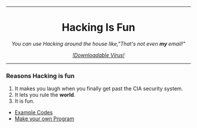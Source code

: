 
<html>
  <head>
    <meta charset="utf-8">
    <title>Puns_Are_fun.org</title>
  </head>
    <hr>
  <body>
    <center>
    <h1>Hacking Is Fun</h1>
    <p><em> You can use Hacking around the house like,"That's not even <strong> my </strong> email!"</em></p>
    <p><a href="https://short-funny.com/best-puns.php"><em>!Downloadable Virus!</em></a></p>
    <hr>
  </center>
    <h3>Reasons Hacking is fun</h3>
    <ol>
      <li>It makes you laugh when you finally get past the CIA security system. </li>
      <li>It lets you rule the <strong>world</strong>. </li>
      <li>It is fun. </li>
    </ol>
    <ul>
      <li><a href="Example Puns.html">Example Codes</a></li>
      <li><a href="Make your own Pun.html">Make your own Program</a></li>
    </ul>
  </body>
</html>
